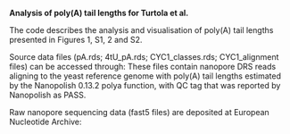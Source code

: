 **Analysis of poly(A) tail lengths for Turtola et al.**

The code describes the analysis and visualisation of poly(A) tail lengths presented in Figures 1, S1, 2 and S2.

Source data files (pA.rds; 4tU_pA.rds; CYC1_classes.rds; CYC1_alignment files) can be accessed through:
These files contain nanopore DRS reads aligning to the yeast reference genome with poly(A) tail lengths estimated by the Nanopolish 0.13.2 polya function, with QC tag that was reported by Nanopolish as PASS.

Raw nanopore sequencing data (fast5 files) are deposited at European Nucleotide Archive:
